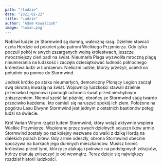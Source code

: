 ```yaml
---
path: "/ludzie"
date: "2021-02-22"
title: "Ludzie"
author: "Adam Kowalczuk"
image: 'human.png'
---
```

Nobliwi ludzie ze Stormwind są dumną, waleczną rasą. Dzielnie stawiali czoła Hordzie od pokoleń jako patroni Wielkiego Przymierza. Gdy tylko poczuli pokój w swych zszarganych wojną królestwach, jeszcze mroczniejszy cień padł na świat. Nieumarła Plaga wyzwoliła mroczną plagę nieumierania na ludzkość i zaczęła dziesiątkować ludność północnego królestwa ludzi w Lordaeron. Nieliczni ludzie, którzy przeżyli, uciekli na południe po pomoc do Stormwind.

Jednak krótko po ataku nieumarłych, demoniczny Płonący Legion zaczął swą okrutną inwazją na świat. Wojownicy ludzkości stawali dzielnie przeciwko Legionowi i pomogli ochronić świat przed niechybnym zniszczeniem. Niemal sześć lat później, obrońcy ze Stormwind stają twardo przeciwko każdemu, kto ośmieli się naruszyć spokój ich ziem. Położone na pogórzu Lasu Elwynn Stormwind jest jednym z ostatnich bastionów potęgi ludzi na świecie.

Król Varian Wrynn rządzi ludem Stormwind, który wciąż aktywnie wspiera Wielkie Przymierze. Wspierane przez swych dzielnych sojuszn ików armie Stormwind zostały po raz kolejny wezwane do walki z dziką Hordą na dalekich polach bitew. Gdy armie odeszły, obrona Stormwind obecnie spoczywa na barkach jego dumnych mieszkańców. Musisz bronić królestwa przed tymi, którzy je atakują i polować na podstępnych zdrajców, którzy planują zniszczyć je od wewnątrz. Teraz dzieje się największy rozdział historii ludzkości.

